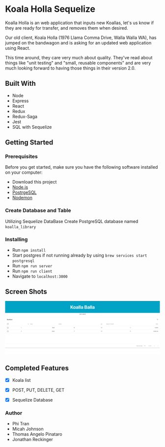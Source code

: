 # Koala Holla Sequelize
Koalla Holla is an web application that inputs new Koallas, let's us know if they are ready for transfer, and removes them when desired.

Our old client, Koala Holla (1976 Llama Comma Drive, Walla Walla WA), has jumped on the bandwagon and is asking for an updated web application using React.

This time around, they care very much about quality. They've read about things like "unit testing" and "small, reusable components" and are very much looking forward to having those things in their version 2.0.

## Built With

* Node
* Express
* React
* Redux
* Redux-Saga
* Jest
* SQL with Sequelize

## Getting Started

### Prerequisites

Before you get started, make sure you have the following software installed on your computer:

- Download this project
- [Node.js](https://nodejs.org/en/)
- [PostrgeSQL](https://www.postgresql.org/)
- [Nodemon](https://nodemon.io/)

### Create Database and Table
Utilizing Sequelize DataBase
Create PostgreSQL database named `koalla_library` 


### Installing
* Run `npm install`
* Start postgres if not running already by using `brew services start postgresql`
* Run `npm run server`
* Run `npm run client`
* Navigate to `localhost:3000`

## Screen Shots
![Table](wireframes/list.png)

## Completed Features
- [x] Koala list
- [x] POST, PUT, DELETE, GET
- [x] Sequelize Database


### Author
- Phi Tran
- Micah Johnson
- Thomas Angelo Pinataro
- Jonathan Reckinger